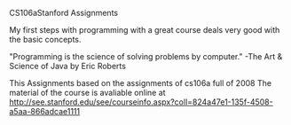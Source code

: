 CS106aStanford Assignments

My first steps with programming with a great course deals very good with the basic concepts.

"Programming is the science of solving problems by computer." -The Art & Science of Java by Eric Roberts

This Assignments based on the assignments of cs106a full of 2008 The material of the course is avaliable online at
http://see.stanford.edu/see/courseinfo.aspx?coll=824a47e1-135f-4508-a5aa-866adcae1111
